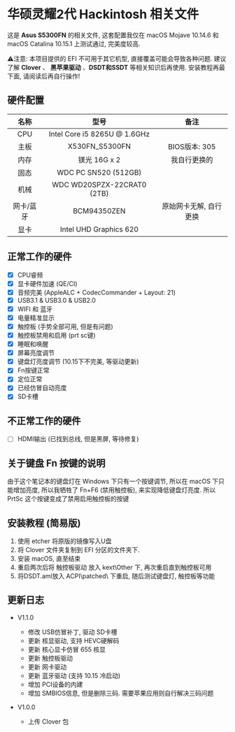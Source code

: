 # 华硕灵耀2代 Hackintosh 相关文件

这是 **Asus S5300FN** 的相关文件, 这套配置我仅在 macOS Mojave 10.14.6 和 macOS Catalina 10.15.1 上测试通过, 完美度较高.

⚠️️️注意: 本项目提供的 EFI 不可用于其它机型, 直接覆盖可能会导致各种问题. 建议了解 **Clover** 、 **黑苹果驱动** 、**DSDT和SSDT** 等相关知识后再使用. 安装教程再最下面, 请阅读后再自行操作! 

## 硬件配置

|名称|型号|备注
:-:|:-:|:-:
|CPU|Intel Core i5 8265U @ 1.6GHz
|主板|X530FN_S5300FN|BIOS版本: 305
|内存|镁光 16G x 2|我自行更换的
|固态|WDC PC SN520 (512GB)
|机械|WDC WD20SPZX-22CRAT0 (2TB)
|网卡/蓝牙|BCM94350ZEN|原始网卡无解, 自行更换
|显卡|Intel UHD Graphics 620

## 正常工作的硬件

- [x] CPU睿频
- [x] 显卡硬件加速 (QE/CI)
- [x] 音频完美 (AppleALC + CodecCommander + Layout: 21)
- [x] USB3.1 & USB3.0 & USB2.0
- [x] WIFI 和 蓝牙
- [x] 电量精准显示
- [x] 触控板 (手势全部可用, 但是有问题)
- [x] 触控板禁用和启用 (prt sc键)
- [x] 睡眠和唤醒
- [x] 屏幕亮度调节
- [x] 键盘灯亮度调节 (10.15下不完美, 等驱动更新)
- [x] Fn按键正常
- [x] 定位正常
- [x] 已经仿冒自动亮度
- [x] SD卡槽

## 不正常工作的硬件

- [ ] HDMI输出 (已找到总线, 但是黑屏, 等待修复)

## 关于键盘 Fn 按键的说明

由于这个笔记本的键盘灯在 Windows 下只有一个按键调节, 所以在 macOS 下只能增加亮度, 所以我牺牲了 Fn+F6 (禁用触控板), 来实现降低键盘灯亮度. 所以 PrtSc 这个按键变成了禁用启用触控板的按键

## 安装教程 (简易版)

1. 使用 etcher 将原版的镜像写入U盘
2. 将 Clover 文件夹复制到 EFI 分区的文件夹下.
3. 安装 macOS, 直至结束
4. 重启两次后将 触控板驱动 放入 kext\Other 下, 再次重启直到触控板可用
5. 将DSDT.aml放入 ACPI\patched\ 下重启, 随后测试键盘灯, 触控板等功能

## 更新日志

* V1.1.0

    * 修改 USB仿冒补丁, 驱动 SD卡槽
    * 更新 核显驱动, 支持 HEVC硬解码
    * 更新 核心显卡仿冒 655 核显
    * 更新 触控板驱动
    * 更新 网卡驱动
    * 更新 蓝牙驱动 (支持 10.15 冷启动)
    * 增加 PCI设备的内建
    * 增加 SMBIOS信息, 但是删除三码. 需要苹果应用则自行解决三码问题

* V1.0.0
    
    * 上传 Clover 包
